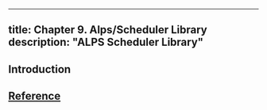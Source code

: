 
---
title: Chapter 9. Alps/Scheduler Library
description: "ALPS Scheduler Library"
---

## Introduction

## [Reference](reference)

